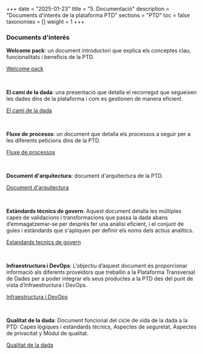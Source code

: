 +++
date        = "2025-01-23"
title       = "5. Documentació"
description = "Documents d'interés de la plataforma PTD"
sections    = "PTD"
toc         = false
taxonomies  = []
weight      = 1
+++
 
### Documents d'interés

**Welcome pack**: un document introductori que explica els conceptes clau, funcionalitats i beneficis de la PTD.

<a href="../related/PDF/PTD_welcome_pack.pdf">Welcome pack</a>

<br>

**El camí de la dada**: una presentació que detalla el recorregut que segueixen les dades dins de la plataforma i com es gestionen de manera eficient.

<a href="../related/PDF/PTD_El cami de la dada.pdf">El cami de la dada</a> 

<br>

**Fluxe de procesos**: un document que detalla els processos a seguir per a les diferents peticions dins de la PTD.

<a href="../related/PDF/PTD_fluxes_de_processos.pdf">Fluxe de processos</a>

<br>

**Document d'arquitectura**: document d'arquitectura de la PTD.

<a href="../related/PDF/PTD_Arquitectura_DT_DAQ.pdf">Document d'arquitectura</a>

<br>

**Estàndards tècnics de govern**: Aquest document detalla les múltiples capes de validacions i transformacions que passa la dada abans d’emmagatzemar-se per després fer una anàlisi eficient, i el conjunt de guies i estàndards que s'apliquen per definir els noms dels actius analítics.

<a href="../related/PDF/PTD_Estàndards tècnics de govern.pdf">Estandards tecnics de govern</a>

<br>

**Infraestructura i DevOps**: L’objectiu d’aquest document és proporcionar informació als diferents proveïdors que treballin a la Plataforma Transversal de Dades per a poder integrar els seus productes a la PTD des del punt de vista d’Infraestructura i DevOps.

<a href="../related/PDF/PTD_Infraestructura_devops.pdf">Infraestructura i DevOps</a>

<br>

**Qualitat de la dada**: Document funcional del cicle de vida de la dada a la PTD: Capes lògiques i estàndards tècnics, Aspectes de seguretat, Aspectes de privacitat y Mòdul de qualitat.

<a href="../related/PDF/PTD_Qualitat de la dada.pdf">Qualitat de la dada</a>

<br>